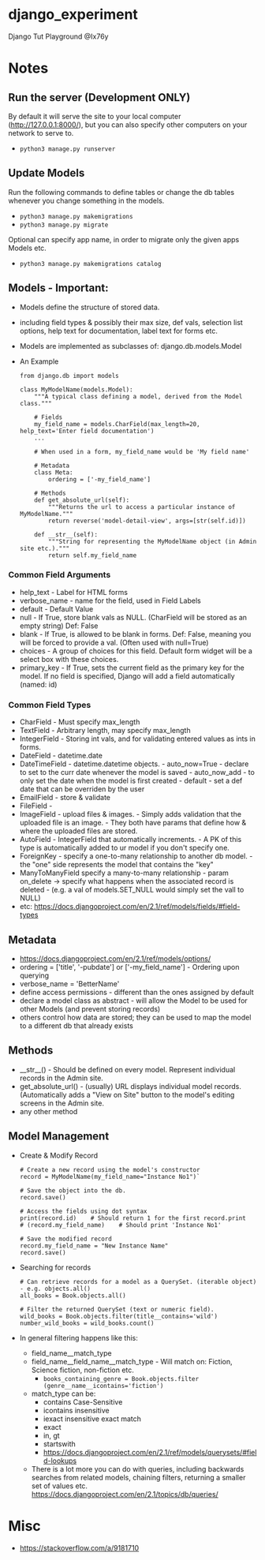 # django_experiment
Django Tut Playground @Ix76y

# Notes

## Run the server (Development ONLY)
By default it will serve the site to your local computer (http://127.0.0.1:8000/), but you can also specify other computers on your network to serve to.

- `python3 manage.py runserver`

## Update Models
Run the following commands to define tables or change the db tables whenever you change something in the models.
- `python3 manage.py makemigrations`
- `python3 manage.py migrate`

Optional can specify app name, in order to migrate only the given apps Models etc.
- `python3 manage.py makemigrations catalog`

## Models - Important:
- Models define the structure of stored data.
- including field types & possibly their max size, def vals, selection list options, help text for documentation, label text for forms etc.
- Models are implemented as subclasses of:	django.db.models.Model

- An Example

	```
	from django.db import models

	class MyModelName(models.Model):
		"""A typical class defining a model, derived from the Model class."""

		# Fields
		my_field_name = models.CharField(max_length=20, help_text='Enter field documentation')
		...

		# When used in a form, my_field_name would be 'My field name'

		# Metadata
		class Meta: 
			ordering = ['-my_field_name']

		# Methods
		def get_absolute_url(self):
			"""Returns the url to access a particular instance of MyModelName."""
			return reverse('model-detail-view', args=[str(self.id)])
			
		def __str__(self):
			"""String for representing the MyModelName object (in Admin site etc.)."""
			return self.my_field_name
	```

### Common Field Arguments
- help_text	-	Label for HTML forms
- verbose_name	-	name for the field, used in Field Labels
- default	-	Default Value
- null		-	If True, store blank vals as NULL. (CharField will be stored as an empty string) Def: False
- blank		-	If True, is allowed to be blank in forms. Def: False, meaning you will be forced to provide a val. (Often used with null=True)
- choices	-	A group of choices for this field. Default form widget will be a select box with these choices.
- primary_key	-	If True, sets the current field as the primary key for the model. If no field is specified, Django will add a field automatically (named: id)

### Common Field Types
- CharField	-	Must specify max_length
- TextField	-	Arbitrary length, may specify max_length
- IntegerField	-	Storing int vals, and for validating entered values as ints in forms.
- DateField	-	datetime.date
- DateTimeField	-	datetime.datetime	objects.
			- auto_now=True - declare to set to the curr date whenever the model is saved
			- auto_now_add - to only set the date when the model is first created
			- default - set a def date that can be overriden by the user
- EmailField	-	store & validate
- FileField	-
- ImageField	-	upload files & images.
			- Simply adds validation that the uploaded file is an image.
			- They both have params that define how & where the uploaded files are stored.
- AutoField	-	IntegerField that automatically increments.
			- A PK of this type is automatically added to ur model if you don't specify one.
- ForeignKey	-	specify a one-to-many relationship to another db model.
			- the "one" side represents the model that contains the "key"
- ManyToManyField	specify a many-to-many relationship
			- param on_delete -> specify what happens when the associated record is deleted
				- (e.g. a val of models.SET_NULL would simply set the vall to NULL)
- etc: https://docs.djangoproject.com/en/2.1/ref/models/fields/#field-types


## Metadata
- https://docs.djangoproject.com/en/2.1/ref/models/options/
- ordering = ['title', '-pubdate'] or ['-my_field_name']	-	Ordering upon querying
- verbose_name = 'BetterName'
- define access permissions	- different than the ones assigned by default
- declare a model class as abstract	- will allow the Model to be used for other Models (and prevent storing records)
- others control how data are stored; they can be used to map the model to a different db that already exists


## Methods
- \_\_str__()		-	Should be defined on every model. Represent individual records in the Admin site.
- get_absolute_url()	-	(usually) URL displays individual model records. (Automatically adds a "View on Site" button to the model's editing screens in the Admin site.
- any other method

## Model Management

- Create & Modify Record
	```
	# Create a new record using the model's constructor
    record = MyModelName(my_field_name="Instance No1")`

	# Save the object into the db.
    record.save()

	# Access the fields using dot syntax
    print(record.id)	# Should return 1 for the first record.print
	# (record.my_field_name)	# Should print 'Instance No1'

	# Save the modified record
	record.my_field_name = "New Instance Name"
	record.save()
	```

- Searching for records
	```
	# Can retrieve records for a model as a QuerySet. (iterable object) - e.g. objects.all()
	all_books = Book.objects.all()

	# Filter the returned QuerySet (text or numeric field).
	wild_books = Book.objects.filter(title__contains='wild')
	number_wild_books = wild_books.count()
	```

-	In general filtering happens like this:
	-	field_name__match_type
	-	field_name__field_name__match_type	-	Will match on: Fiction, Science fiction, non-fiction etc.
		- `books_containing_genre = Book.objects.filter
		(genre__name__icontains='fiction')`
	-	match_type can be:
		-	contains	Case-Sensitive
		-	icontains	insensitive
		-	iexact		insensitive exact match
		-	exact
		-	in, gt
		-	startswith
		-	https://docs.djangoproject.com/en/2.1/ref/models/querysets/#field-lookups
	-	There is a lot more you can do with queries, including backwards searches from related models, chaining filters, returning a smaller set of values etc. https://docs.djangoproject.com/en/2.1/topics/db/queries/



# Misc
- https://stackoverflow.com/a/9181710